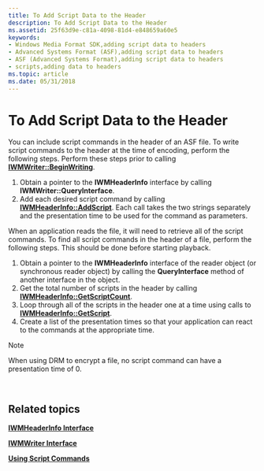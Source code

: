 ```yaml
---
title: To Add Script Data to the Header
description: To Add Script Data to the Header
ms.assetid: 25f63d9e-c81a-4098-81d4-e848659a60e5
keywords:
- Windows Media Format SDK,adding script data to headers
- Advanced Systems Format (ASF),adding script data to headers
- ASF (Advanced Systems Format),adding script data to headers
- scripts,adding data to headers
ms.topic: article
ms.date: 05/31/2018
---
```


# To Add Script Data to the Header

You can include script commands in the header of an ASF file. To write script commands to the header at the time of encoding, perform the following steps. Perform these steps prior to calling [**IWMWriter::BeginWriting**](/windows/desktop/api/Wmsdkidl/nf-wmsdkidl-iwmwriter-beginwriting).

1.  Obtain a pointer to the **IWMHeaderInfo** interface by calling **IWMWriter::QueryInterface**.
2.  Add each desired script command by calling [**IWMHeaderInfo::AddScript**](/windows/desktop/api/Wmsdkidl/nf-wmsdkidl-iwmheaderinfo-addscript). Each call takes the two strings separately and the presentation time to be used for the command as parameters.

When an application reads the file, it will need to retrieve all of the script commands. To find all script commands in the header of a file, perform the following steps. This should be done before starting playback.

1.  Obtain a pointer to the **IWMHeaderInfo** interface of the reader object (or synchronous reader object) by calling the **QueryInterface** method of another interface in the object.
2.  Get the total number of scripts in the header by calling [**IWMHeaderInfo::GetScriptCount**](/windows/desktop/api/Wmsdkidl/nf-wmsdkidl-iwmheaderinfo-getscriptcount).
3.  Loop through all of the scripts in the header one at a time using calls to [**IWMHeaderInfo::GetScript**](/windows/desktop/api/Wmsdkidl/nf-wmsdkidl-iwmheaderinfo-getscript).
4.  Create a list of the presentation times so that your application can react to the commands at the appropriate time.

> [!Note]  
> When using DRM to encrypt a file, no script command can have a presentation time of 0.

 

## Related topics

<dl> <dt>

[**IWMHeaderInfo Interface**](/windows/desktop/api/wmsdkidl/nn-wmsdkidl-iwmheaderinfo)
</dt> <dt>

[**IWMWriter Interface**](/windows/desktop/api/wmsdkidl/nn-wmsdkidl-iwmwriter)
</dt> <dt>

[**Using Script Commands**](using-script-commands.md)
</dt> </dl>

 

 




